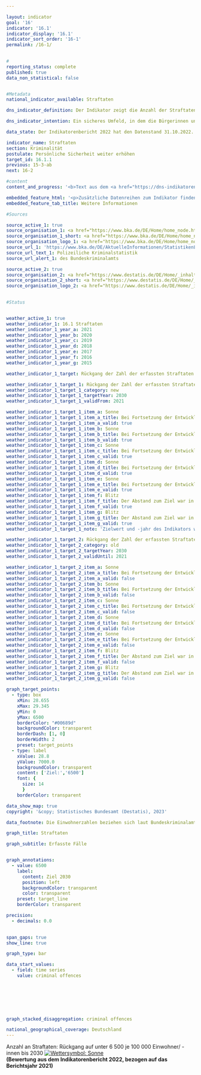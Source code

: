```yaml
---

layout: indicator    
goal: '16'    
indicator: '16.1'    
indicator_display: '16.1'    
indicator_sort_order: '16-1'    
permalink: /16-1/    
    

#
reporting_status: complete    
published: true    
data_non_statistical: false    


#Metadata    
national_indicator_available: Straftaten    

dns_indicator_definition: Der Indikator zeigt die Anzahl der Straftaten, die der Polizei angezeigt werden, je 100&nbsp;000&nbsp;Einwohnerinnen und Einwohner.    

dns_indicator_intention: Ein sicheres Umfeld, in dem die Bürgerinnen und Bürger ohne Angst vor Willkür und Kriminalität leben können, ist eine wesentliche Voraussetzung für eine nachhaltige Entwicklung. Deshalb soll die Anzahl der erfassten Straftaten je 100&nbsp;000&nbsp;Einwohnerinnen und Einwohner bis zum Jahr 2030&nbsp;unter 6&nbsp;500&nbsp;sinken.    

data_state: Der Indikatorenbericht 2022 hat den Datenstand 31.10.2022. Die Daten auf dieser Plattform werden regelmäßig aktualisiert, sodass online aktuellere Daten verfügbar sein können als im <a href="https://dns-indikatoren.de/publications_reports/">Indikatorenbericht 2022</a> veröffentlicht.    

indicator_name: Straftaten    
section: Kriminalität    
postulate: Persönliche Sicherheit weiter erhöhen    
target_id: 16.1.1    
previous: 15-3-ab    
next: 16-2    

#content     
content_and_progress: '<b>Text aus dem <a href="https://dns-indikatoren.de/publications_reports/">Indikatorenbericht 2022&nbsp;</a></b><br><br>Der Indikator beinhaltet alle in der Polizeilichen Kriminalstatistik (<abbr title="Polizeiliche Kriminalstatistik" tabindex="0">PKS</abbr>) erfassten Straftaten. Dies sind bei der Polizei angezeigte und durch sie endbearbeitete Straftaten, solange es sich nicht um Staatsschutz-, Verkehrsdelikte oder Ordnungswidrigkeiten handelt.<br><br>Straftaten, die außerhalb der Bundesrepublik Deutschland begangen wurden, sind ebenso wenig enthalten wie Delikte, die nicht zum Aufgabenbereich der Polizei gehören (zum Beispiel Finanz- und Steuerdelikte) <abbr title="beziehungsweise" tabindex="0">bzw.</abbr> unmittelbar bei der Staatsanwaltschaft angezeigt und ausschließlich von ihr bearbeitet werden (zum Beispiel Delikte im Zusammenhang mit einer Falschaussage vor Gericht).<br><br>Die <abbr title="Polizeiliche Kriminalstatistik" tabindex="0">PKS</abbr>-Veröffentlichungen werden jährlich auf der Basis von Daten der Landeskriminalämter und des Bundeskriminalamts (<abbr title="Bundeskriminalamt" tabindex="0">BKA</abbr>) erstellt. Um Zeitvergleiche ab 1993&nbsp;zu ermöglichen, werden zur Berechnung des Indikators für die gesamte Zeitreihe die (zurückgerechneten) Bevölkerungszahlen auf Grundlage des Zensus 2011&nbsp;verwendet. Allerdings ergeben sich dadurch Differenzen zu den veröffentlichten Daten der <abbr title="Polizeiliche Kriminalstatistik" tabindex="0">PKS</abbr> vor 2013.<br><br>Veränderungen in der <abbr title="Polizeiliche Kriminalstatistik" tabindex="0">PKS</abbr> lassen nicht immer auf tatsächliche Veränderungen schließen, denn die Statistik erfasst nur das sogenannte Hellfeld&nbsp;–&nbsp;also die der Polizei offiziell bekannt gewordene Kriminalität. Aufgrund fehlender statistischer Daten kann das sogenannte Dunkelfeld&nbsp;–&nbsp;die der Polizei offiziell nicht bekannt gewordene Kriminalität&nbsp;–&nbsp;in der <abbr title="Polizeiliche Kriminalstatistik" tabindex="0">PKS</abbr> nicht abgebildet werden. Die Anzeigequote von Straftaten wurde jedoch im Rahmen der Deutschen Viktimisierungssurveys in den Jahren 2012&nbsp;und 2017&nbsp;untersucht. Dabei lässt sich für die in der Befragung untersuchten Straftaten keine statistisch signifikante Veränderung des Anteils der angezeigten Straftaten zwischen den Jahren 2012&nbsp;und 2017&nbsp;feststellen.<br><br>Im Jahr 2021&nbsp;lag die Anzahl der Straftaten bei 6&nbsp;070&nbsp;je 100&nbsp;000&nbsp;Einwohnerinnen und Einwohner. Der Zielwert für das Jahr 2030&nbsp;von unter 6&nbsp;500&nbsp;Straftaten ist damit bereits zum zweiten Mal in Folge vorzeitig unterschritten worden. Zwischen 1993&nbsp;und 2021&nbsp;sank der Indikator um 27,3&nbsp;%. Dabei handelte es sich jedoch nicht um eine kontinuierliche Entwicklung. So kam es beispielsweise von 2000&nbsp;bis 2004&nbsp;zu einem Anstieg, dem ein leichter Rückgang bis 2010&nbsp;folgte. Die große Zahl der Menschen, die ab dem Jahr 2015&nbsp;als Flüchtlinge und Schutzsuchende nach Deutschland gekommen sind, spiegelt sich auch in der <abbr title="Polizeiliche Kriminalstatistik" tabindex="0">PKS</abbr> wider. So sind im Jahr 2016&nbsp;ausländerrechtliche Verstöße (zum Beispiel illegale Einreise) im Vergleich zu 2014&nbsp;um 211,8&nbsp;% angestiegen. Bereits 2018&nbsp;lag dieser Wert wieder auf dem Niveau von 2014, ist seitdem nahezu konstant geblieben und machte 2021&nbsp;nur noch 2,9&nbsp;% aller Straftaten aus. Die Gesamtzahl der polizeilich registrierten Straftaten lag 2021&nbsp;bei insgesamt 5,0&nbsp;Millionen und damit niedriger als in den Vorjahren.<br><br>Von allen in der <abbr title="Polizeiliche Kriminalstatistik" tabindex="0">PKS</abbr> 2021&nbsp;abgebildeten Straftaten entfielen 1,1&nbsp;% auf den Bereich Wohnungseinbruchsdiebstahl, 2,4&nbsp;% auf gefährliche und schwere Körperverletzung und 15,7&nbsp;% auf Betrug. Zwischen 2016&nbsp;und 2021&nbsp;gingen die Wohnungseinbruchsdiebstähle um 64,1&nbsp;%, die Fälle von gefährlicher und schwerer Körperverletzung um 12,6&nbsp;% und die Betrugsfälle um 11,7&nbsp;% zurück.<br><br>2021&nbsp;betrug die Aufklärungsquote aller polizeilich registrierten Delikte 58,7&nbsp;% und lag damit in etwa auf Vorjahresniveau. Dabei gibt es deutliche Unterschiede je nach Art der Straftat. So lag die Aufklärungsquote beim Wohnungseinbruchsdiebstahl nur bei 19,5&nbsp;%. Bei Betrugsdelikten wurden dagegen 63,3&nbsp;% und bei gefährlicher und schwerer Körperverletzung 83,9&nbsp;% aller angezeigten Straftaten aufgeklärt. Die vergleichsweise geringe Aufklärungsquote bei Wohnungseinbruchsdiebstahl hängt mit einer hohen Anzeigebereitschaft bei vergleichsweise selten vorliegenden konkreten Anhaltspunkten zur Täterschaft zusammen. Dies steht in deutlichem Gegensatz zur Situation bei Betrugs- und Körperverletzungsdelikten. Diese Straftaten weisen eine hohe Aufklärungsquote auf, weil der Polizei die Tatverdächtigen meist bereits bei der Anzeigenerstattung bekannt werden.'    

embedded_feature_html: '<p>Zusätzliche Datenreihen zum Indikator finden Sie <a href="https://dnsTestEnvironment.github.io/dns-indicators/public/AddInfos/de/16_1.pdf" target="_blank" >hier</a>.</p><br><small>Hinweis: PDF-Dokumente können Sie sich (je nach Browsereinstellung) direkt in Ihrem Browser anzeigen lassen oder Sie laden das PDF-Dokument herunter und öffnen es mit einem PDF-Reader Ihrer Wahl. Eine Anleitung wie Sie für ausgewählte Browser die entsprechende Einstellung ändern können, finden Sie <a href="https://dns-indikatoren.de/guidance/">hier</a>.</small>'
embedded_feature_tab_title: Weitere Informationen    

#Sources    

source_active_1: true
source_organisation_1: <a href="https://www.bka.de/DE/Home/home_node.html" target="_blank" onclick="return confirm_alert('des Bundeskriminalamts')">Bundeskriminalamt</a>
source_organisation_1_short: <a href="https://www.bka.de/DE/Home/home_node.html" target="_blank" onclick="return confirm_alert('des Bundeskriminalamts')">Bundeskriminalamt</a>
source_organisation_logo_1: <a href="https://www.bka.de/DE/Home/home_node.html" target="_blank" onclick="return confirm_alert('des Bundeskriminalamts')"><img src="www.dnsTestEnvironment.github.io/dns-indicators/public/OrgImgDe/bka.png" alt="Bundeskriminalamt" title=" Klicken Sie hier um zur Homepage der Organisation Bundeskriminalamt zu gelangen." style="height:60px; width:148px; border:transparent"/></a>
source_url_1: 'https://www.bka.de/DE/AktuelleInformationen/StatistikenLagebilder/PolizeilicheKriminalstatistik/pks_node.html'
source_url_text_1: Polizeiliche Kriminalstatistik
source_url_alert_1: des Bundeskriminalamts

source_active_2: true
source_organisation_2: <a href="https://www.destatis.de/DE/Home/_inhalt.html" target="_blank">Statistisches Bundesamt</a>
source_organisation_2_short: <a href="https://www.destatis.de/DE/Home/_inhalt.html" target="_blank">Statistisches Bundesamt</a>
source_organisation_logo_2: <a href="https://www.destatis.de/DE/Home/_inhalt.html" target="_blank"><img src="www.dnsTestEnvironment.github.io/dns-indicators/public/OrgImgDe/destatis.png" alt="Statistisches Bundesamt" title=" Klicken Sie hier um zur Homepage der Organisation Statistisches Bundesamt zu gelangen." style="height:60px; width:148px; border:transparent"/></a>
    

#Status    


weather_active_1: true
weather_indicator_1: 16.1 Straftaten
weather_indicator_1_year_a: 2021
weather_indicator_1_year_b: 2020
weather_indicator_1_year_c: 2019
weather_indicator_1_year_d: 2018
weather_indicator_1_year_e: 2017
weather_indicator_1_year_f: 2016
weather_indicator_1_year_g: 2015

weather_indicator_1_target: Rückgang der Zahl der erfassten Straftaten je 100&nbsp;000&nbsp;Einwohner/ -innen auf unter 6&nbsp;500&nbsp;bis 2030

weather_indicator_1_target_1: Rückgang der Zahl der erfassten Straftaten je 100&nbsp;000&nbsp;Einwohner/ -innen auf unter <b>6&nbsp;500</b> bis <b>2030</b>
weather_indicator_1_target_1_category: new
weather_indicator_1_target_1_targetYear: 2030
weather_indicator_1_target_1_validFrom: 2021

weather_indicator_1_target_1_item_a: Sonne
weather_indicator_1_target_1_item_a_title: Bei Fortsetzung der Entwicklung aus 2021 wäre der Zielwert erreicht oder um weniger als 5&nbsp;% der Differenz zwischen Zielwert und dem Wert aus 2021 verfehlt worden.
weather_indicator_1_target_1_item_a_valid: true
weather_indicator_1_target_1_item_b: Sonne
weather_indicator_1_target_1_item_b_title: Bei Fortsetzung der Entwicklung aus 2020 wäre der Zielwert erreicht oder um weniger als 5&nbsp;% der Differenz zwischen Zielwert und dem Wert aus 2020 verfehlt worden.
weather_indicator_1_target_1_item_b_valid: true
weather_indicator_1_target_1_item_c: Sonne
weather_indicator_1_target_1_item_c_title: Bei Fortsetzung der Entwicklung aus 2019 wäre der Zielwert erreicht oder um weniger als 5&nbsp;% der Differenz zwischen Zielwert und dem Wert aus 2019 verfehlt worden.
weather_indicator_1_target_1_item_c_valid: true
weather_indicator_1_target_1_item_d: Sonne
weather_indicator_1_target_1_item_d_title: Bei Fortsetzung der Entwicklung aus 2018 wäre der Zielwert erreicht oder um weniger als 5&nbsp;% der Differenz zwischen Zielwert und dem Wert aus 2018 verfehlt worden.
weather_indicator_1_target_1_item_d_valid: true
weather_indicator_1_target_1_item_e: Sonne
weather_indicator_1_target_1_item_e_title: Bei Fortsetzung der Entwicklung aus 2017 wäre der Zielwert erreicht oder um weniger als 5&nbsp;% der Differenz zwischen Zielwert und dem Wert aus 2017 verfehlt worden.
weather_indicator_1_target_1_item_e_valid: true
weather_indicator_1_target_1_item_f: Blitz
weather_indicator_1_target_1_item_f_title: Der Abstand zum Ziel war in 2016 konstant hoch oder hat sich vergrößert. Der Indikator entwickelte sich also nicht in die gewünschte Richtung.
weather_indicator_1_target_1_item_f_valid: true
weather_indicator_1_target_1_item_g: Blitz
weather_indicator_1_target_1_item_g_title: Der Abstand zum Ziel war in 2015 konstant hoch oder hat sich vergrößert. Der Indikator entwickelte sich also nicht in die gewünschte Richtung.
weather_indicator_1_target_1_item_g_valid: true
weather_indicator_1_target_1_note: 'Zielwert und -jahr des Indikators wurden im Rahmen der <a href="https://www.bundesregierung.de/resource/blob/998006/1873516/7c0614aff0f2c847f51c4d8e9646e610/2021-03-10-dns-2021-finale-langfassung-barrierefrei-data.pdf?download=1"> Weiterentwicklung der Deutschen Nachhaltigkeitsstrategie 2021</a> angepasst. Seit Inkrafttreten dieses Beschlusses gilt für den Indikator das geänderte Ziel (6&nbsp;500&nbsp;bis 2030).'

weather_indicator_1_target_2: Rückgang der Zahl der erfassten Straftaten je 100&nbsp;000&nbsp;Einwohner/ -innen auf unter <b>7&nbsp;000</b> bis <b>2030</b>
weather_indicator_1_target_2_category: old
weather_indicator_1_target_2_targetYear: 2030
weather_indicator_1_target_2_validUntil: 2021

weather_indicator_1_target_2_item_a: Sonne
weather_indicator_1_target_2_item_a_title: Bei Fortsetzung der Entwicklung aus 2021 wäre der Zielwert erreicht oder um weniger als 5&nbsp;% der Differenz zwischen Zielwert und dem Wert aus 2021 verfehlt worden.
weather_indicator_1_target_2_item_a_valid: false
weather_indicator_1_target_2_item_b: Sonne
weather_indicator_1_target_2_item_b_title: Bei Fortsetzung der Entwicklung aus 2020 wäre der Zielwert erreicht oder um weniger als 5&nbsp;% der Differenz zwischen Zielwert und dem Wert aus 2020 verfehlt worden.
weather_indicator_1_target_2_item_b_valid: false
weather_indicator_1_target_2_item_c: Sonne
weather_indicator_1_target_2_item_c_title: Bei Fortsetzung der Entwicklung aus 2019 wäre der Zielwert erreicht oder um weniger als 5&nbsp;% der Differenz zwischen Zielwert und dem Wert aus 2019 verfehlt worden.
weather_indicator_1_target_2_item_c_valid: false
weather_indicator_1_target_2_item_d: Sonne
weather_indicator_1_target_2_item_d_title: Bei Fortsetzung der Entwicklung aus 2018 wäre der Zielwert erreicht oder um weniger als 5&nbsp;% der Differenz zwischen Zielwert und dem Wert aus 2018 verfehlt worden.
weather_indicator_1_target_2_item_d_valid: false
weather_indicator_1_target_2_item_e: Sonne
weather_indicator_1_target_2_item_e_title: Bei Fortsetzung der Entwicklung aus 2017 wäre der Zielwert erreicht oder um weniger als 5&nbsp;% der Differenz zwischen Zielwert und dem Wert aus 2017 verfehlt worden.
weather_indicator_1_target_2_item_e_valid: false
weather_indicator_1_target_2_item_f: Blitz
weather_indicator_1_target_2_item_f_title: Der Abstand zum Ziel war in 2016 konstant hoch oder hat sich vergrößert. Der Indikator entwickelte sich also nicht in die gewünschte Richtung.
weather_indicator_1_target_2_item_f_valid: false
weather_indicator_1_target_2_item_g: Blitz
weather_indicator_1_target_2_item_g_title: Der Abstand zum Ziel war in 2015 konstant hoch oder hat sich vergrößert. Der Indikator entwickelte sich also nicht in die gewünschte Richtung.
weather_indicator_1_target_2_item_g_valid: false    

graph_target_points:
  - type: box
    xMin: 28.655
    xMax: 29.345
    yMin: 0
    yMax: 6500
    borderColor: "#00689d"
    backgroundColor: transparent
    borderDash: [1, 0]
    borderWidth: 2
    preset: target_points
  - type: label
    xValue: 28.8
    yValue: 7000.0
    backgroundColor: transparent
    content: ['Ziel:','6500']
    font: {
      size: 14
      }
    borderColor: transparent    

data_show_map: true    
copyright: '&copy; Statistisches Bundesamt (Destatis), 2023'    

data_footnote: Die Einwohnerzahlen beziehen sich laut Bundeskriminalamt auf das Vorjahr.    

graph_title: Straftaten    

graph_subtitle: Erfasste Fälle    


graph_annotations:
  - value: 6500
    label:
      content: Ziel 2030
      position: left
      backgroundColor: transparent
      color: transparent
    preset: target_line
    borderColor: transparent    

precision: 
  - decimals: 0.0
        

span_gaps: true    
show_line: true    

graph_type: bar    

data_start_values: 
  - field: time series
    value: criminal offences    

    

    

    

graph_stacked_disaggregation: criminal offences        

national_geographical_coverage: Deutschland        
---
```



<div>
  <div class="my-header">
    <label class="default">Anzahl an Straftaten: Rückgang auf unter 6&nbsp;500&nbsp;je 100&nbsp;000&nbsp;Einwohner/ -innen bis 2030
      <a href="www.dnsTestEnvironment.github.io/dns-indicators/status"><img src="https://g205sdgs.github.io/sdg-indicators/public/Wettersymbole/Sonne.png" title="Bei Fortsetzung der Entwicklung aus 2021 wäre der Zielwert erreicht oder um weniger als 5&nbsp;% der Differenz zwischen Zielwert und dem Wert aus 2021 verfehlt worden." alt="Wettersymbol: Sonne"/>
      </a>
    </label>
  </div>
</div>
<div class="my-header-note">
  <label class="default"><b>(Bewertung aus dem Indikatorenbericht 2022, bezogen auf das Berichtsjahr 2021)
  </b></label>
</div>